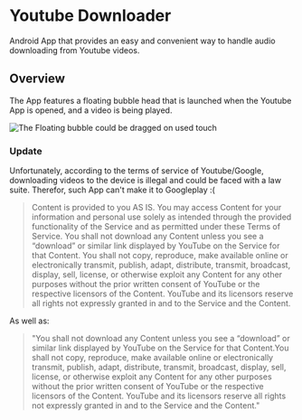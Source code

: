 # Youtube Downloader

Android App that provides an easy and convenient way to handle audio downloading from Youtube videos.


## Overview

The App features a floating bubble head that is launched when the Youtube App is opened, and a video is being played.

![The Floating bubble could be dragged on used touch](https://lh3.googleusercontent.com/oDw3bDdlELwlJx0QLPZHVnESnlG6BAJNHHPSvNXEGIuH2Q1MAbvX8OBvOikSNbRIM0ryESHdb3kH "Floating bubble head")

### Update 
Unfortunately, according to the terms of service of Youtube/Google, downloading videos to the device is illegal and could be faced with a law suite.
Therefor, such App can't make it to Googleplay :(
> Content is provided to you AS IS. You may access Content for your information and personal use solely as intended through the provided functionality of the Service and as permitted under these Terms of Service. You shall not download any Content unless you see a “download” or similar link displayed by YouTube on the Service for that Content. You shall not copy, reproduce, make available online or electronically transmit, publish, adapt, distribute, transmit, broadcast, display, sell, license, or otherwise exploit any Content for any other purposes without the prior written consent of YouTube or the respective licensors of the Content. YouTube and its licensors reserve all rights not expressly granted in and to the Service and the Content.

As well as:

> "You shall not download any Content unless you see a “download” or similar link displayed by YouTube on the Service for that Content.You shall not copy, reproduce, make available online or electronically transmit, publish, adapt, distribute, transmit, broadcast, display, sell, license, or otherwise exploit any Content for any other purposes without the prior written consent of YouTube or the respective licensors of the Content. YouTube and its licensors reserve all rights not expressly granted in and to the Service and the Content."
